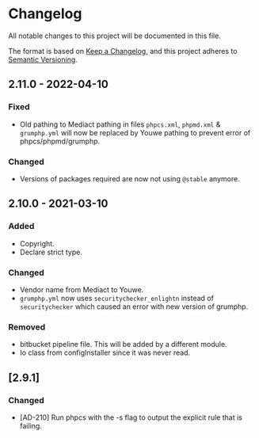 # Changelog
All notable changes to this project will be documented in this file.

The format is based on [Keep a Changelog](https://keepachangelog.com/en/1.0.0/),
and this project adheres to [Semantic Versioning](https://semver.org/spec/v2.0.0.html).

## 2.11.0 - 2022-04-10
### Fixed
- Old pathing to Mediact pathing in files `phpcs.xml`, `phpmd.xml` & `grumphp.yml` will now be replaced by 
  Youwe pathing to prevent error of phpcs/phpmd/grumphp.

### Changed
- Versions of packages required are now not using `@stable` anymore.

## 2.10.0 - 2021-03-10
### Added
- Copyright.
- Declare strict type.

### Changed
- Vendor name from Mediact to Youwe.
- `grumphp.yml` now uses `securitychecker_enlightn` instead of `securitychecker` which caused an error with
  new version of grumphp.

### Removed
- bitbucket pipeline file. This will be added by a different module.
- Io class from configInstaller since it was never read.

## [2.9.1]
### Changed
- [AD-210] Run phpcs with the -s flag to output the explicit rule that is failing.
